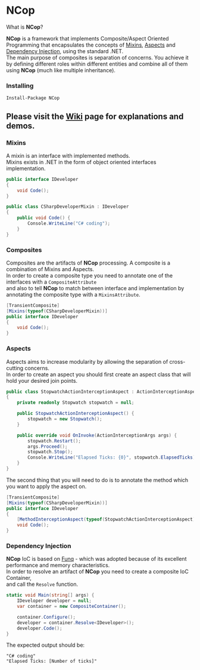 
NCop
===================
What is **NCop**?

**NCop** is a framework that implements Composite/Aspect Oriented Programming that encapsulates the concepts of [Mixins](https://github.com/sagifogel/NCop/blob/master/README.md#mixins), [Aspects](https://github.com/sagifogel/NCop/blob/master/README.md#aspects) and [Dependency Injection](https://github.com/sagifogel/NCop/blob/master/README.md#dependency-injection), using the standard .NET.<br/>
The main purpose of composites is separation of concerns. You  achieve it by defining different roles within different entities and combine all of them using **NCop** (much like multiple inheritance).

### Installing

```
Install-Package NCop
```

Please visit the [Wiki](https://github.com/sagifogel/NCop/wiki) page for explanations and demos.
------------

<a name="mixins"></a>
### Mixins

A mixin is an interface with implemented methods.<br/>
Mixins exists in .NET in the form of object oriented interfaces implementation.

```csharp
public interface IDeveloper
{
    void Code();
}
```

```csharp
public class CSharpDeveloperMixin : IDeveloper
{
    public void Code() {
        Console.WriteLine("C# coding");
    }
}
```

### Composites

Composites are the artifacts of **NCop** processing. A composite is a combination of Mixins and Aspects.<br/>
In order to create a composite type you need to annotate one of the interfaces with a `CompositeAttribute`<br/>
and also to tell **NCop** to match between interface and implementation by annotating the composite type with a `MixinsAttribute`.

```csharp
[TransientComposite]
[Mixins(typeof(CSharpDeveloperMixin))]
public interface IDeveloper
{
    void Code();
}
```

<a name="aspects"></a>
### Aspects

Aspects aims to increase modularity by allowing the separation of cross-cutting concerns.<br/>
In order to create an aspect you should first create an aspect class that will hold your desired join points.

```csharp
public class StopwatchActionInterceptionAspect : ActionInterceptionAspect
{
    private readonly Stopwatch stopwatch = null;

    public StopwatchActionInterceptionAspect() {
        stopwatch = new Stopwatch();
    }

    public override void OnInvoke(ActionInterceptionArgs args) {
        stopwatch.Restart();
        args.Proceed();
        stopwatch.Stop();
        Console.WriteLine("Elapsed Ticks: {0}", stopwatch.ElapsedTicks);
    }
}
```


The second thing that you will need to do is to annotate the method which you want to apply the aspect on.<br/>

```csharp
[TransientComposite]
[Mixins(typeof(CSharpDeveloperMixin))]
public interface IDeveloper
{
    [MethodInterceptionAspect(typeof(StopwatchActionInterceptionAspect))]
    void Code();
}
```

<a name="dependency-injection"></a>
### Dependency Injection

**NCop** IoC is based on <a href="http://funq.codeplex.com/" target="_blank">Funq</a> - which was adopted because of its excellent performance and memory characteristics.<br/>
In order to resolve an artifact of **NCop** you need to create a composite IoC Container, <br/>
and call the `Resolve` function. <br/>

```csharp
static void Main(string[] args) {
    IDeveloper developer = null;
    var container = new CompositeContainer();

    container.Configure();
    developer = container.Resolve<IDeveloper>();
    developer.Code();
}
```

The expected output should be:
```
"C# coding"
"Elapsed Ticks: [Number of ticks]"
```
